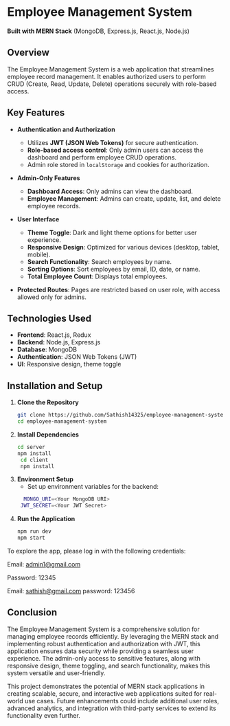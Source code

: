 # Employee Management System

**Built with MERN Stack** (MongoDB, Express.js, React.js, Node.js)

## Overview
The Employee Management System is a web application that streamlines employee record management. It enables authorized users to perform CRUD (Create, Read, Update, Delete) operations securely with role-based access.

## Key Features

- **Authentication and Authorization**
  - Utilizes **JWT (JSON Web Tokens)** for secure authentication.
  - **Role-based access control**: Only admin users can access the dashboard and perform employee CRUD operations.
  - Admin role stored in `localStorage` and cookies for authorization.

- **Admin-Only Features**
  - **Dashboard Access**: Only admins can view the dashboard.
  - **Employee Management**: Admins can create, update, list, and delete employee records.

- **User Interface**
  - **Theme Toggle**: Dark and light theme options for better user experience.
  - **Responsive Design**: Optimized for various devices (desktop, tablet, mobile).
  - **Search Functionality**: Search employees by name.
  - **Sorting Options**: Sort employees by email, ID, date, or name.
  - **Total Employee Count**: Displays total employees.

- **Protected Routes**: Pages are restricted based on user role, with access allowed only for admins.

## Technologies Used

- **Frontend**: React.js, Redux
- **Backend**: Node.js, Express.js
- **Database**: MongoDB
- **Authentication**: JSON Web Tokens (JWT)
- **UI**: Responsive design, theme toggle

## Installation and Setup

1. **Clone the Repository**
   ```bash
   git clone https://github.com/Sathish14325/employee-management-system.git
   cd employee-management-system

2. **Install Dependencies**
   ```bash
   cd server
   npm install
    cd client
    npm install
3. **Environment Setup**
   - Set up environment variables for the backend:
   ```bash
     MONGO_URI=<Your MongoDB URI>
    JWT_SECRET=<Your JWT Secret>
4. **Run the Application**
   ```bash
   npm run dev
   npm start

To explore the app, please log in with the following credentials:

Email: admin1@gmail.com

Password: 12345

Email: sathish@gmail.com
password: 123456



## Conclusion

The Employee Management System is a comprehensive solution for managing employee records efficiently. By leveraging the MERN stack and implementing robust authentication and authorization with JWT, this application ensures data security while providing a seamless user experience. The admin-only access to sensitive features, along with responsive design, theme toggling, and search functionality, makes this system versatile and user-friendly. 

This project demonstrates the potential of MERN stack applications in creating scalable, secure, and interactive web applications suited for real-world use cases. Future enhancements could include additional user roles, advanced analytics, and integration with third-party services to extend its functionality even further.



